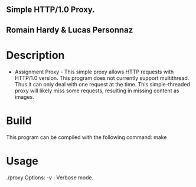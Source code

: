 ## Simple HTTP/1.0 Proxy.
## Romain Hardy & Lucas Personnaz

# Description
- Assignment Proxy -
This simple proxy allows HTTP requests with HTTP/1.0 version. 
This program does not currently support multithread. Thus it can only deal with one request at the time.
This simple-threaded proxy will likely miss some requests, resulting in missing content as images.

# Build
This program can be compiled with the following command:
make

# Usage
./proxy <port> 
Options: -v : Verbose mode.



